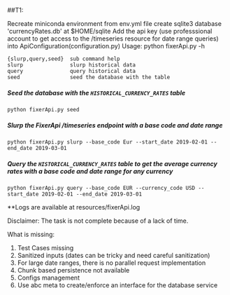 ##T1:

Recreate miniconda environment from env.yml file
create sqlite3 database 'currencyRates.db' at $HOME/sqlite
Add the api key (use professsional account to get access to the /timeseries resource for date range queries) into ApiConfiguration(configuration.py)
Usage: python fixerApi.py -h

```buildoutcfg
{slurp,query,seed}  sub command help 
slurp               slurp historical data 
query               query historical data 
seed                seed the database with the table
```
##### Seed the database with the `HISTORICAL_CURRENCY_RATES` table
```
python fixerApi.py seed

```
##### Slurp the FixerApi /timeseries endpoint with a base code and date range
```buildoutcfg
python fixerApi.py slurp --base_code Eur --start_date 2019-02-01 --end_date 2019-03-01
```
##### Query the `HISTORICAL_CURRENCY_RATES`  table to get the average currency rates with a base code and date range for any currency
```buildoutcfg
python fixerApi.py query --base_code EUR --currency_code USD --start_date 2019-02-01 --end_date 2019-03-01
```
**Logs are available at resources/fixerApi.log

Disclaimer: The task is not complete because of a lack of time.

What is missing:
1. Test Cases missing
2. Sanitized inputs (dates can be tricky and need careful sanitization)
3. For large date ranges, there is no parallel request implementation
4. Chunk based persistence not available
5. Configs management
6. Use abc meta to create/enforce an interface for the database service
